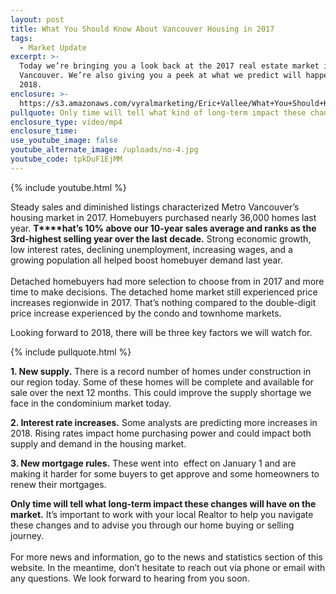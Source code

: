 ```yaml
---
layout: post
title: What You Should Know About Vancouver Housing in 2017
tags:
  - Market Update
excerpt: >-
  Today we’re bringing you a look back at the 2017 real estate market in
  Vancouver. We’re also giving you a peek at what we predict will happen in
  2018.
enclosure: >-
  https://s3.amazonaws.com/vyralmarketing/Eric+Vallee/What+You+Should+Know+About+Vancouver+Housing+in+2017.mp4
pullquote: Only time will tell what kind of long-term impact these changes have.
enclosure_type: video/mp4
enclosure_time:
use_youtube_image: false
youtube_alternate_image: /uploads/no-4.jpg
youtube_code: tpkDuF1EjMM
---
```



{% include youtube.html %}

Steady sales and diminished listings characterized Metro Vancouver’s housing market in 2017. Homebuyers purchased nearly 36,000 homes last year. **T****hat’s 10% above our 10-year sales average and ranks as the 3rd-highest selling year over the last decade.** Strong economic growth, low interest rates, declining unemployment, increasing wages, and a growing population all helped boost homebuyer demand last year.&nbsp;<br>&nbsp;<br>Detached homebuyers had more selection to choose from in 2017 and more time to make decisions. The detached home market still experienced price increases regionwide in 2017. That’s nothing compared to the double-digit price increase experienced by the condo and townhome markets.&nbsp;

Looking forward to 2018, there will be three key factors we will watch for.

{% include pullquote.html %}

**1. New supply.** There is a record number of homes under construction in our region today. Some of these homes will be complete and available for sale over the next 12 months. This could improve the supply shortage we face in the condominium market today.

**2. Interest rate increases.** Some analysts are predicting more increases in 2018. Rising rates impact home purchasing power and could impact both supply and demand in the housing market.

**3. New mortgage rules.** These went into &nbsp;effect on January 1 and are making it harder for some buyers to get approve and some homeowners to renew their mortgages.&nbsp;

**Only time will tell what long-term impact these changes will have on the market.** It’s important to work with your local Realtor to help you navigate these changes and to advise you through our home buying or selling journey.&nbsp;<br>&nbsp;<br>For more news and information, go to the news and statistics section of this website. In the meantime, don’t hesitate to reach out via phone or email with any questions. We look forward to hearing from you soon.<br>&nbsp;